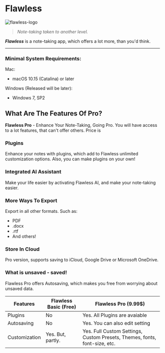 # Flawless


![flawless-logo](https://github.com/user-attachments/assets/f1ec8ffa-53cd-4970-8f19-969139334869)


 > _Note-taking taken to another level._

***Flawless*** is a note-taking app, which offers a lot more, than you'd think. 


---


### Minimal System Requirements:
Mac:

- macOS 10.15 (Catalina) or later
  

Windows (Released will be later):

- Windows 7, SP2




## What Are The Features Of Pro?

**Flawless Pro** - Enhance Your Note-Taking, Going Pro. You will have access to a lot features, that can't offer others.
Price is 


### **Plugins**

Enhance your notes with plugins, which add to Flawless unlimited customization options. Also, you can make plugins on your own!



### **Integrated AI Assistant** 

Make your life easier by activating Flawless AI, and make your note-taking easier.



### **More Ways To Export**

Export in all other formats. Such as:
- PDF
- .docx
- .rtf
- And others!



### **Store In Cloud**

Pro version, supports saving to iCloud, Google Drive or Microsoft OneDrive.



### **What is unsaved - saved!**

Flawless Pro offers Autosaving, which makes you free from worrying about unsaved data. 


|Features | Flawless Basic (Free) | Flawless Pro (9.99$) |
|----|----|----|
| Plugins | No   | Yes. All Plugins are avaiable |
| Autosaving| No  | Yes. You can also edit setting  |
| Customization| Yes. But, partly.  | Yes. Full Custom Settings, Custom Presets, Themes, fonts, font-size, etc.  |
